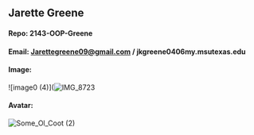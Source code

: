 ## Jarette Greene 
#### Repo:  2143-OOP-Greene
#### Email: Jarettegreene09@gmail.com / jkgreene0406my.msutexas.edu
#### Image: 
![image0 (4)](![IMG_8723](https://user-images.githubusercontent.com/111944626/213358635-c7651f2f-21c3-48c8-96e9-afcd3c9accaf.jpeg)
#### Avatar: 
![Some_Ol_Coot  (2)](https://user-images.githubusercontent.com/111944626/186937368-6809ad5a-9fa8-44e5-8f1d-384e9f4c313d.png)
